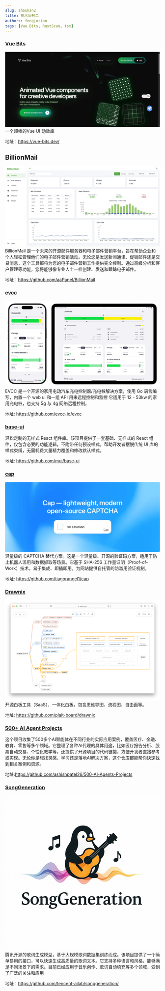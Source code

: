 ```yaml
---
slug: zhoukan2
title: 技术周刊二
authors: fengjutian
tags: [Vue Bits, RustScan, tsx]
---
```



### [Vue Bits](https://vue-bits.dev/)
![alt text](./static/imgs/vuebits.png)
一个超棒的Vue UI 动效库

地址：https://vue-bits.dev/

## BillionMail
![alt text](./static/imgs/billionmail.png)
BillionMail 是一个未来的开源邮件服务器和电子邮件营销平台，旨在帮助企业和个人轻松管理他们的电子邮件营销活动。无论您是发送新闻通讯、促销邮件还是交易消息，这个工具都将为您的电子邮件营销工作提供完全控制。通过高级分析和客户管理等功能，您将能够像专业人士一样创建、发送和跟踪电子邮件。

地址：https://github.com/aaPanel/BillionMail

### [evcc](https://github.com/evcc-io/evcc)
![alt text](./static/imgs/evcc.webp)
EVCC 是一个开源的家用电动汽车充电控制器/充电桩解决方案，使用 Go 语言编写，内置一个 web ui 和一组 API 用来远程控制和监控
它适用于 12 - 53kw 的家用充电桩，也支持 5g 与 4g 网络远程控制。

地址: https://github.com/evcc-io/evcc

### [base-ui](https://github.com/mui/base-ui)

轻松定制的无样式 React 组件库。该项目提供了一套基础、无样式的 React 组件，仅包含必要的功能逻辑，不附带任何预设样式。帮助开发者摆脱传统 UI 库的样式束缚，无需耗费大量精力覆盖和修改默认样式。

地址: https://github.com/mui/base-ui

### [cap](https://github.com/tiagorangel1/cap)
![alt text](./static/imgs/cap.webp)
轻量级的 CAPTCHA 替代方案。这是一个轻量级、开源的验证码方案，适用于防止机器人滥用和数据抓取等场景。它基于 SHA-256 工作量证明（Proof-of-Work）技术，易于集成、即插即用，为网站提供自托管的防滥用验证机制。

地址: https://github.com/tiagorangel1/cap

### [Drawnix](https://github.com/plait-board/drawnix)
![alt text](./static/imgs/drawnix.png)
开源白板工具（SaaS），一体化白板，包含思维导图、流程图、自由画等。

地址: https://github.com/plait-board/drawnix

### [500+ AI Agent Projects](https://github.com/ashishpatel26/500-AI-Agents-Projects)
这个项目收集了500多个AI智能体在不同行业的实际应用案例，覆盖医疗、金融、教育、零售等多个领域。它整理了各种AI代理的具体用途，比如医疗报告分析、股票自动交易、个性化教学等，还提供了开源项目的代码链接，方便开发者直接参考或实现。无论你是想找灵感、学习还是落地AI解决方案，这个仓库都能帮你快速找到相关案例和资源。

地址:https://github.com/ashishpatel26/500-AI-Agents-Projects

### [SongGeneration](https://github.com/tencent-ailab/songgeneration/)
![alt text](./static/imgs/SongGeneration.jpg)
腾讯开源的歌词生成模型，基于大规模歌词数据集训练而成。该项目提供了一个简单易用的接口，可以快速生成高质量的歌词文本。它支持多种语言和风格，能够满足不同场景下的需求。目前已经应用于音乐创作、歌词自动填充等多个领域，受到了广泛的关注和应用

地址：https://github.com/tencent-ailab/songgeneration/
